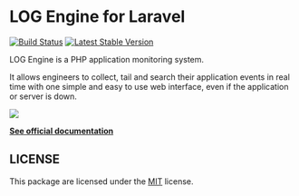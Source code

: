 # LOG Engine for Laravel

[![Build Status](https://travis-ci.org/log-engine/logengine-laravel.svg?branch=master)](https://travis-ci.org/log-engine/logengine-laravel)
[![Latest Stable Version](https://poser.pugx.org/log-engine/logengine-laravel/v/stable)](https://packagist.org/packages/log-engine/logengine-laravel)

LOG Engine is a PHP application monitoring system.

It allows engineers to collect, tail and search their application events in real time 
with one simple and easy to use web interface, even if the application or server is down.

![](<https://www.logengine.dev/images/frontend/screenshot.png>)

**[See official documentation](https://www.logengine.dev/docs/1.0/platforms/laravel)**

## LICENSE

This package are licensed under the [MIT](LICENSE) license.